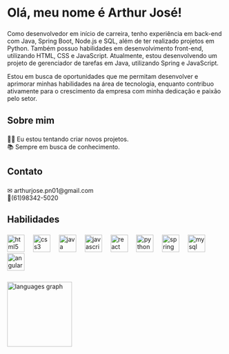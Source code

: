 <h1 align="left">Olá, meu nome é Arthur José!</h1>

###

<p align="left">Como desenvolvedor em início de carreira, tenho experiência em back-end com Java, Spring Boot,
Node.js e SQL, além de ter realizado projetos em Python. Também possuo habilidades em desenvolvimento
front-end, utilizando HTML, CSS e JavaScript. Atualmente, estou desenvolvendo um projeto de
gerenciador de tarefas em Java, utilizando Spring e JavaScript.</p>
<p align="left">Estou em busca de oportunidades que me permitam desenvolver e aprimorar minhas habilidades na área de tecnologia, enquanto contribuo ativamente para o crescimento da empresa com minha dedicação e paixão pelo setor.</p>

###

<h2 align="left">Sobre mim</h2>

###

<p align="left">👨‍💻 Eu estou tentando criar novos projetos.<br>📚 Sempre em busca de conhecimento.</p>

###

<h2 align="left">Contato</h2>

###

<p align="left">✉ arthurjose.pn01@gmail.com<br>📱(61)98342-5020</p>

###

<h2 align="left">Habilidades</h2>

###

<div align="left">
  <img src="https://cdn.jsdelivr.net/gh/devicons/devicon/icons/html5/html5-original.svg" height="40" alt="html5 logo"  />
  <img width="12" />
  <img src="https://cdn.jsdelivr.net/gh/devicons/devicon/icons/css3/css3-original.svg" height="40" alt="css3 logo"  />
  <img width="12" />
  <img src="https://cdn.jsdelivr.net/gh/devicons/devicon/icons/java/java-original.svg" height="40" alt="java logo"  />
  <img width="12" />
  <img src="https://cdn.jsdelivr.net/gh/devicons/devicon/icons/javascript/javascript-original.svg" height="40" alt="javascript logo"  />
  <img width="12" />
  <img src="https://cdn.jsdelivr.net/gh/devicons/devicon/icons/react/react-original.svg" height="40" alt="react logo"  />
  <img width="12" />
  <img src="https://cdn.jsdelivr.net/gh/devicons/devicon/icons/python/python-original.svg" height="40" alt="python logo"  />
  <img width="12" />
  <img src="https://cdn.jsdelivr.net/gh/devicons/devicon/icons/spring/spring-original.svg" height="40" alt="spring logo"  />
  <img width="12" />
  <img src="https://cdn.jsdelivr.net/gh/devicons/devicon/icons/mysql/mysql-original.svg" height="40" alt="mysql logo"  />
  <img width="12" />
  <img src="https://cdn.jsdelivr.net/gh/devicons/devicon/icons/angularjs/angularjs-original.svg" height="40" alt="angularjs logo"  />
  <img width="12" />
</div>

###
<div align="left">
  <img src="https://github-readme-stats.vercel.app/api/top-langs?username=ArthurJsph&locale=en&hide_title=false&layout=compact&card_width=320&langs_count=5&theme=dracula&hide_border=false" height="150" alt="languages graph"  />
</div>
